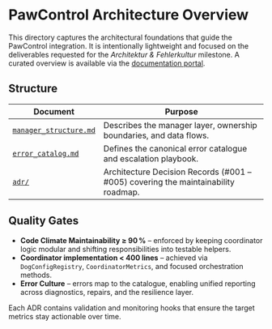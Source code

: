 # PawControl Architecture Overview

This directory captures the architectural foundations that guide the PawControl
integration. It is intentionally lightweight and focused on the deliverables
requested for the *Architektur & Fehlerkultur* milestone. A curated overview is
available via the [documentation portal](../portal/README.md).

## Structure

| Document | Purpose |
| --- | --- |
| [`manager_structure.md`](manager_structure.md) | Describes the manager layer, ownership boundaries, and data flows. |
| [`error_catalog.md`](error_catalog.md) | Defines the canonical error catalogue and escalation playbook. |
| [`adr/`](adr/) | Architecture Decision Records (#001 – #005) covering the maintainability roadmap. |

## Quality Gates

- **Code Climate Maintainability ≥ 90 %** – enforced by keeping coordinator
  logic modular and shifting responsibilities into testable helpers.
- **Coordinator implementation < 400 lines** – achieved via
  `DogConfigRegistry`, `CoordinatorMetrics`, and focused orchestration methods.
- **Error Culture** – errors map to the catalogue, enabling unified reporting
  across diagnostics, repairs, and the resilience layer.

Each ADR contains validation and monitoring hooks that ensure the target
metrics stay actionable over time.
